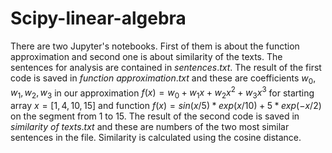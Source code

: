 # Scipy-linear-algebra
There are two Jupyter's notebooks. First of them is about the function approximation and second one is about similarity of the texts. The sentences for analysis are contained in $sentences.txt$. The result of the first code is saved in $function$ $approximation.txt$ and these are coefficients $w_0, w_1, w_2, w_3$ in our approximation $f(x) = w_0 + w_1x + w_2x^2 + w_3x^3$ for starting array $x = [1, 4, 10, 15]$ and function $f(x) = sin(x / 5) * exp(x / 10) + 5 * exp(-x / 2)$ on the segment from 1 to 15. The result of the second code is saved in $similarity$ $of$ $texts.txt$ and these are numbers of the two most similar sentences in the file. Similarity is calculated using the cosine distance.
